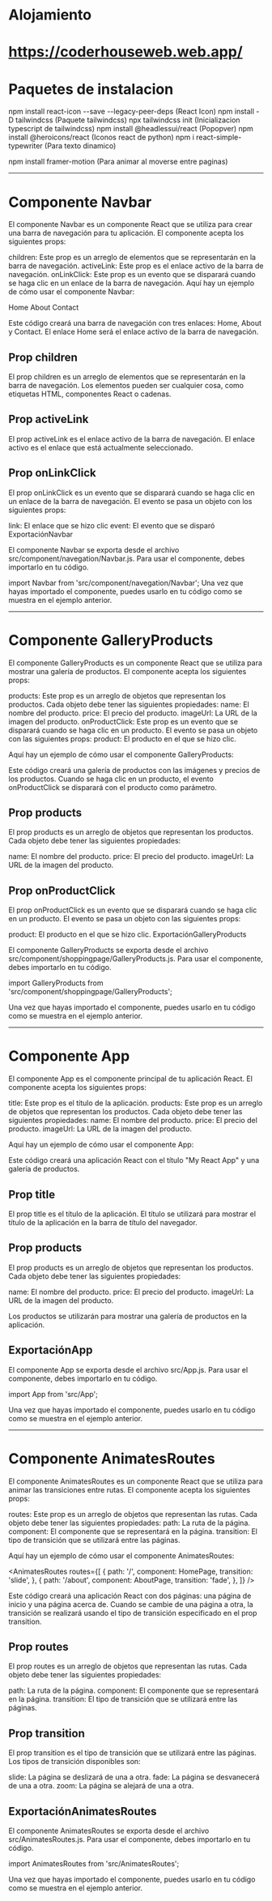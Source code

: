 # Alojamiento

# https://coderhouseweb.web.app/ #

# Paquetes de instalacion 


npm install react-icon --save --legacy-peer-deps (React Icon)
npm install -D tailwindcss (Paquete tailwindcss)
npx tailwindcss init (Inicializacion typescript de tailwindcss)
npm install @headlessui/react (Popopver)
npm install @heroicons/react (Iconos react de python)
npm i react-simple-typewriter (Para texto dinamico)

npm install framer-motion (Para animar al moverse entre paginas)



------------

# Componente Navbar

El componente Navbar es un componente React que se utiliza para crear una barra de navegación para tu aplicación. El componente acepta los siguientes props:

children: Este prop es un arreglo de elementos que se representarán en la barra de navegación.
activeLink: Este prop es el enlace activo de la barra de navegación.
onLinkClick: Este prop es un evento que se disparará cuando se haga clic en un enlace de la barra de navegación.
Aquí hay un ejemplo de cómo usar el componente Navbar:

<Navbar>
  <NavLink to="/">Home</NavLink>
  <NavLink to="/about">About</NavLink>
  <NavLink to="/contact">Contact</NavLink>
</Navbar>

Este código creará una barra de navegación con tres enlaces: Home, About y Contact. El enlace Home será el enlace activo de la barra de navegación.

## Prop children

El prop children es un arreglo de elementos que se representarán en la barra de navegación. Los elementos pueden ser cualquier cosa, como etiquetas HTML, componentes React o cadenas.

## Prop activeLink

El prop activeLink es el enlace activo de la barra de navegación. El enlace activo es el enlace que está actualmente seleccionado.

## Prop onLinkClick

El prop onLinkClick es un evento que se disparará cuando se haga clic en un enlace de la barra de navegación. El evento se pasa un objeto con los siguientes props:

link: El enlace que se hizo clic
event: El evento que se disparó
ExportaciónNavbar

El componente Navbar se exporta desde el archivo src/component/navegation/Navbar.js. Para usar el componente, debes importarlo en tu código.

import Navbar from 'src/component/navegation/Navbar';
Una vez que hayas importado el componente, puedes usarlo en tu código como se muestra en el ejemplo anterior.

-----------------

# Componente GalleryProducts

El componente GalleryProducts es un componente React que se utiliza para mostrar una galería de productos. El componente acepta los siguientes props:

products: Este prop es un arreglo de objetos que representan los productos. Cada objeto debe tener las siguientes propiedades:
name: El nombre del producto.
price: El precio del producto.
imageUrl: La URL de la imagen del producto.
onProductClick: Este prop es un evento que se disparará cuando se haga clic en un producto. El evento se pasa un objeto con las siguientes props:
product: El producto en el que se hizo clic.

Aquí hay un ejemplo de cómo usar el componente GalleryProducts:

<GalleryProducts products={products} onProductClick={onProductClick} />

Este código creará una galería de productos con las imágenes y precios de los productos. Cuando se haga clic en un producto, el evento onProductClick se disparará con el producto como parámetro.

## Prop products

El prop products es un arreglo de objetos que representan los productos. Cada objeto debe tener las siguientes propiedades:

name: El nombre del producto.
price: El precio del producto.
imageUrl: La URL de la imagen del producto.

## Prop onProductClick

El prop onProductClick es un evento que se disparará cuando se haga clic en un producto. El evento se pasa un objeto con las siguientes props:

product: El producto en el que se hizo clic.
ExportaciónGalleryProducts

El componente GalleryProducts se exporta desde el archivo src/component/shoppingpage/GalleryProducts.js. Para usar el componente, debes importarlo en tu código.

import GalleryProducts from 'src/component/shoppingpage/GalleryProducts';

Una vez que hayas importado el componente, puedes usarlo en tu código como se muestra en el ejemplo anterior.

------------------

# Componente App

El componente App es el componente principal de tu aplicación React. El componente acepta los siguientes props:

title: Este prop es el título de la aplicación.
products: Este prop es un arreglo de objetos que representan los productos. Cada objeto debe tener las siguientes propiedades:
name: El nombre del producto.
price: El precio del producto.
imageUrl: La URL de la imagen del producto.

Aquí hay un ejemplo de cómo usar el componente App:

<App title="My React App" products={products} />

Este código creará una aplicación React con el título "My React App" y una galería de productos.

## Prop title

El prop title es el título de la aplicación. El título se utilizará para mostrar el título de la aplicación en la barra de título del navegador.

## Prop products

El prop products es un arreglo de objetos que representan los productos. Cada objeto debe tener las siguientes propiedades:

name: El nombre del producto.
price: El precio del producto.
imageUrl: La URL de la imagen del producto.

Los productos se utilizarán para mostrar una galería de productos en la aplicación.

## ExportaciónApp

El componente App se exporta desde el archivo src/App.js. Para usar el componente, debes importarlo en tu código.

import App from 'src/App';

Una vez que hayas importado el componente, puedes usarlo en tu código como se muestra en el ejemplo anterior.

----------

# Componente AnimatesRoutes

El componente AnimatesRoutes es un componente React que se utiliza para animar las transiciones entre rutas. El componente acepta los siguientes props:

routes: Este prop es un arreglo de objetos que representan las rutas. Cada objeto debe tener las siguientes propiedades:
path: La ruta de la página.
component: El componente que se representará en la página.
transition: El tipo de transición que se utilizará entre las páginas.

Aquí hay un ejemplo de cómo usar el componente AnimatesRoutes:

<AnimatesRoutes
  routes={[
    {
      path: '/',
      component: HomePage,
      transition: 'slide',
    },
    {
      path: '/about',
      component: AboutPage,
      transition: 'fade',
    },
  ]}
/>

Este código creará una aplicación React con dos páginas: una página de inicio y una página acerca de. Cuando se cambie de una página a otra, la transición se realizará usando el tipo de transición especificado en el prop transition.

## Prop routes

El prop routes es un arreglo de objetos que representan las rutas. Cada objeto debe tener las siguientes propiedades:

path: La ruta de la página.
component: El componente que se representará en la página.
transition: El tipo de transición que se utilizará entre las páginas.

## Prop transition

El prop transition es el tipo de transición que se utilizará entre las páginas. Los tipos de transición disponibles son:

slide: La página se deslizará de una a otra.
fade: La página se desvanecerá de una a otra.
zoom: La página se alejará de una a otra.

## ExportaciónAnimatesRoutes

El componente AnimatesRoutes se exporta desde el archivo src/AnimatesRoutes.js. Para usar el componente, debes importarlo en tu código.

import AnimatesRoutes from 'src/AnimatesRoutes';

Una vez que hayas importado el componente, puedes usarlo en tu código como se muestra en el ejemplo anterior.
